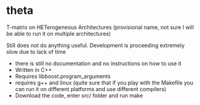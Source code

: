 # theta
T-matrix on HETerogeneous Architectures (provisional name, not sure I will be able to run it on multiple architectures)

Still does not do anything useful.
Development is proceeding extremely slow due to lack of time

  * there is still no documentation and no instructions on how to use it
  * Written in C++
  * Requires libboost.program_arguments
  * requires g++ and linux (quite sure that if you play with the Makefile you can run it on different platforms and use different compilers)
  * Download the code, enter src/ folder and run make
